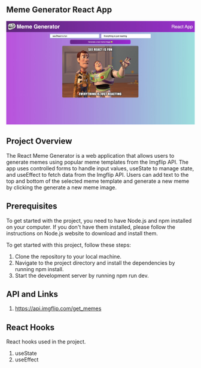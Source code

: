 ## Meme Generator React App

![meme generator](./public/img/project-image.jpeg)

## Project Overview

The React Meme Generator is a web application that allows users to generate memes using popular meme templates from the Imgflip API. The app uses controlled forms to handle input values, useState to manage state, and useEffect to fetch data from the Imgflip API. Users can add text to the top and bottom of the selected meme template and generate a new meme by clicking the generate a new meme image.

## Prerequisites

To get started with the project, you need to have Node.js and npm installed on your computer. If you don't have them installed, please follow the instructions on Node.js website to download and install them.

To get started with this project, follow these steps:

1. Clone the repository to your local machine.
2. Navigate to the project directory and install the dependencies by running npm install.
3. Start the development server by running npm run dev.

## API and Links

1. https://api.imgflip.com/get_memes

## React Hooks

React hooks used in the project.

1. useState
2. useEffect

